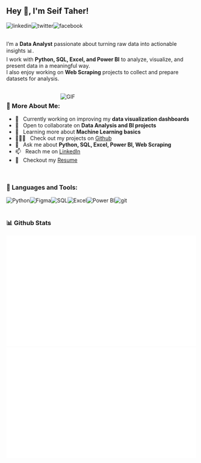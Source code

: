 ## Hey 👋, I'm Seif Taher!
<a href='https://www.linkedin.com/in/seif-taher-3bb873252?utm_source=share&utm_campaign=share_via&utm_content=profile&utm_medium=android_app'>
  <img align='left' alt="linkedin" src="https://img.icons8.com/color/48/linkedin.png" height='22px'/>
</a>
<a href='https://x.com/Seiftaher30?t=C5ROaHyM7Jw4qWmpWWVX6g&s=08'>
  <img align='left' alt="twitter" src="https://img.icons8.com/color/48/twitterx--v1.png" height='22px'/>
</a>
<a href='https://www.facebook.com/share/19X7muwFEj/'>
  <img align='left' alt="facebook" src="https://img.icons8.com/color/48/facebook-new.png" height='22px'/>
</a>

<br><br>

I’m a **Data Analyst** passionate about turning raw data into actionable insights 📊.  
I work with **Python, SQL, Excel, and Power BI** to analyze, visualize, and present data in a meaningful way.  
I also enjoy working on **Web Scraping** projects to collect and prepare datasets for analysis.  

<br/>

<img align="right" alt="GIF" src="https://raw.githubusercontent.com/rahul-jha98/rahul-jha98/main/techstack.gif" width="360px"/>
  
### 🧐 More About Me:

- 🔭 &nbsp; Currently working on improving my **data visualization dashboards**  
- 🤝 &nbsp; Open to collaborate on **Data Analysis and BI projects**  
- 🌱 &nbsp; Learning more about **Machine Learning basics**  
- 👨🏻‍💻 &nbsp; Check out my projects on [Github](https://github.com/YOUR-GITHUB)  
- 💬 &nbsp; Ask me about **Python, SQL, Excel, Power BI, Web Scraping**  
- 📫 &nbsp; Reach me on [LinkedIn](https://www.linkedin.com/in/seif-taher-3bb873252?utm_source=share&utm_campaign=share_via&utm_content=profile&utm_medium=android_app)  
- 📝 &nbsp; Checkout my [Resume](YOUR-RESUME-LINK)  

<br>

### 🔨 Languages and Tools:
<a href="https://www.python.org" target="_blank"><img align="left" alt="Python" height ="42px" src="https://raw.githubusercontent.com/rahul-jha98/github_readme_icons/main/language_and_tools/square/python/python.svg"></a>
<a href="https://www.figma.com/" target="_blank"><img align="left" alt="Figma" height ="42px" src="https://raw.githubusercontent.com/rahul-jha98/github_readme_icons/main/language_and_tools/square/figma/figma.svg"></a>
<a href="https://www.microsoft.com/en-us/sql-server" target="_blank"><img align="left" alt="SQL" height ="42px" src="https://img.icons8.com/ios-filled/50/000000/sql.png"></a>
<a href="https://www.microsoft.com/en/microsoft-365/excel" target="_blank"><img align="left" alt="Excel" height ="42px" src="https://img.icons8.com/color/48/000000/microsoft-excel-2019--v1.png"></a>
<a href="https://powerbi.microsoft.com/" target="_blank"><img align="left" alt="Power BI" height ="42px" src="https://img.icons8.com/color/48/000000/power-bi.png"></a>
<a href="https://git-scm.com/" target="_blank"> <img src="https://raw.githubusercontent.com/rahul-jha98/github_readme_icons/main/language_and_tools/square/git-scm/git-scm.svg" align="left" alt="git" height='42px'/> </a>

<br><br>

### 📊 Github Stats
<a href='https://github.com/YOUR-GITHUB'>
  
![Stats Overview](https://raw.githubusercontent.com/rahul-jha98/github-stats-transparent/output/generated/overview.svg)
![Most Used Languages](https://raw.githubusercontent.com/rahul-jha98/github-stats-transparent/output/generated/languages.svg)

</a>


</a>
